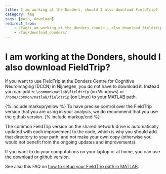 ```yaml
---
title: I am working at the Donders, should I also download FieldTrip?
category: faq
tags: [path, download]
redirect_from:
    - /faq/i_am_working_at_the_donders_should_i_also_download_fieldtrip/
    - /faq/download_donders/
---
```


# I am working at the Donders, should I also download FieldTrip?

If you want to use FieldTrip at the Donders Centre for Cognitive Neuroimaging (DCCN) in Nijmegen, you do not have to download it. Instead you can add `h:\common\matlab\fieldtrip` (on Windows) or `/home/common/matlab/fieldtrip` (on Linux) to your MATLAB path.

{% include markup/yellow %}
To have precise control over the FieldTrip version that you are using in your analysis, we do recommend that you use the github version.
{% include markup/end %}

The common FieldTrip version on the shared network drive is automatically updated with each improvement to the code, which is why you should add that directory to your path, and not make your own copy (otherwise you would not benefit from the ongoing updates and improvements).

If you want to do your computations on your laptop or at home, you can use the download or github version.

See also this FAQ on [how to setup your FieldTrip path in MATLAB](/faq/matlab/installation).
